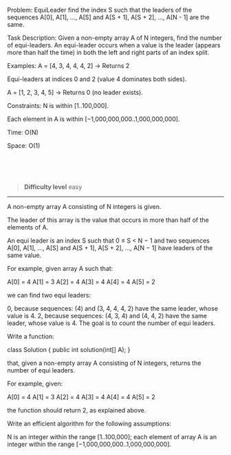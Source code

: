 Problem: EquiLeader
  find the index S such that the leaders of the sequences A[0], A[1], ..., A[S] and A[S + 1], A[S + 2], ..., A[N - 1] are the same.

Task Description:
Given a non-empty array A of N integers, find the number of equi-leaders. An equi-leader occurs when a value is the leader (appears more than half the time) in both the left and right parts of an index split.

Examples:
A = [4, 3, 4, 4, 4, 2] → Returns 2

Equi-leaders at indices 0 and 2 (value 4 dominates both sides).

A = [1, 2, 3, 4, 5] → Returns 0 (no leader exists).

Constraints:
N is within [1..100,000].

Each element in A is within [−1,000,000,000..1,000,000,000].

Time: O(N)

Space: O(1)



<br><br><br>

> **Difficulty level**
> easy

---

A non-empty array A consisting of N integers is given.

The leader of this array is the value that occurs in more than half of the elements of A.

An equi leader is an index S such that 0 ≤ S < N − 1 and two sequences A[0], A[1], ..., A[S] and A[S + 1], A[S + 2], ..., A[N − 1] have leaders of the same value.

For example, given array A such that:

A[0] = 4 A[1] = 3 A[2] = 4 A[3] = 4 A[4] = 4 A[5] = 2

we can find two equi leaders:

0, because sequences: (4) and (3, 4, 4, 4, 2) have the same leader, whose value is 4.
2, because sequences: (4, 3, 4) and (4, 4, 2) have the same leader, whose value is 4.
The goal is to count the number of equi leaders.

Write a function:

class Solution { public int solution(int[] A); }


that, given a non-empty array A consisting of N integers, returns the number of equi leaders.

For example, given:

A[0] = 4 A[1] = 3 A[2] = 4 A[3] = 4 A[4] = 4 A[5] = 2

the function should return 2, as explained above.

Write an efficient algorithm for the following assumptions:

N is an integer within the range [1..100,000];
each element of array A is an integer within the range [−1,000,000,000..1,000,000,000].